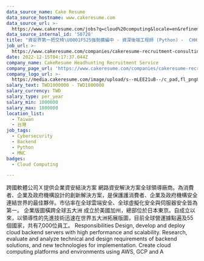 ```yaml
---
data_source_name: Cake Resume
data_source_hostname: www.cakeresume.com
data_source_url: >-
  https://www.cakeresume.com/jobs?q=cloud%20computing&locale=en&refinementList%5Bseniority_level%5D%5B0%5D=mid_senior_level&refinementList%5Bsalary_type%5D=per_year&range%5Bsalary_range%5D%5Bmin%5D=1000000
data_source_internal_id: '50728'
title: "資安界第一把交椅\U0001F525強勢擴編中 - 資深後端工程師 (Python) -  CHH"
job_url: >-
  https://www.cakeresume.com/companies/cakeresume-recruitment-consulting/jobs/26a22e
date: 2022-12-15T04:17:37.044Z
company_name: CakeResume Headhunting Recruitment Service
company_page_url: 'https://www.cakeresume.com/companies/cakeresume-recruitment-consulting'
company_logo_url: >-
  https://media.cakeresume.com/image/upload/s--mLEE21uB--/c_pad,fl_png8,h_200,w_200/v1620881212/vdbipassrdfr8omwzeq6.png
salary_text: TWD1000000 - TWD1800000
salary_currency: TWD
salary_type: per_year
salary_min: 1000000
salary_max: 1800000
location_list:
  - Taiwan
  - 台灣
job_tags:
  - Cybersecurity
  - Backend
  - Python
  - MNC
badges:
  - Cloud Computing

---
```


跨國軟體公司Ｘ提供企業資安結決方案 網路資安解決方案全球領導廠商。為消費者、企業及政府機構設計的創新解決方案，是保護護消費者、企業及政府機構安全連結世界的最佳夥伴。市佔率在全球雲端安全、全球虛擬化安全與伺服器安全皆為第一。 企業版圖橫跨全球五大洲 成立於美國加州，總部位於日本東京。自成立以來，以領導性的先進技術迅速在世界五大洲拓展版圖，目前全球營運據點遍及55個國家，共有7,000位員工。 Responsibilities Design, develop and deploy cloud backend servers with high performance and scalability. Research, evaluate and analyze technical and design requirements of backend solutions, and new technologies for implementation. Create cloud computing platforms and environments using AWS, GCP and A